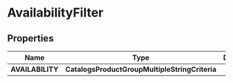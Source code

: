 

# AvailabilityFilter


## Properties

| Name | Type | Description | Notes |
|------------ | ------------- | ------------- | -------------|
|**AVAILABILITY** | **CatalogsProductGroupMultipleStringCriteria** |  |  |



